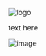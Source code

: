 ![logo](https://raw.githubusercontent.com/adi1090x/archlinux/master/images/logo_lxde.png) <br />

text here

![image](https://raw.githubusercontent.com/adi1090x/archlinux/master/images/lxde.jpeg) <br />

